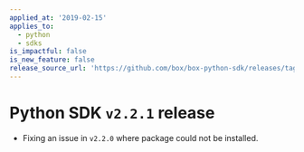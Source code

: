 ```yaml
---
applied_at: '2019-02-15'
applies_to:
  - python
  - sdks
is_impactful: false
is_new_feature: false
release_source_url: 'https://github.com/box/box-python-sdk/releases/tag/v2.2.1'
---
```


# Python SDK `v2.2.1` release

- Fixing an issue in `v2.2.0` where package could not be installed.